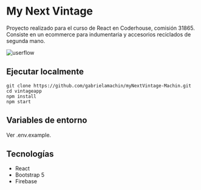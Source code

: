 # My Next Vintage

Proyecto realizado para el curso de React en Coderhouse, comisión 31865. Consiste en un ecommerce para indumentaria y accesorios reciclados de segunda mano.

![userflow](https://user-images.githubusercontent.com/55659433/179116519-3d27ad8e-202f-41db-9ad2-4bf37c69b099.gif)


## Ejecutar localmente
```
git clone https://github.com/gabrielamachin/myNextVintage-Machin.git  
cd vintageapp  
npm install  
npm start
```

## Variables de entorno
Ver .env.example.

## Tecnologías
* React  
* Bootstrap 5  
* Firebase  
